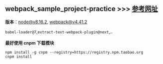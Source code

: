 ## webpack_sample_project-practice >>> [参考网址](https://www.jianshu.com/p/42e11515c10f)
**版本**：node@v8.16.2, webpack@v4.41.2<br>

`babel-loader@7`,`extract-text-webpack-plugin@next`,..<br><br>
**最好使用 cnpm 下载模块**
```
npm install -g cnpm --registry=https://registry.npm.taobao.org
cnpm install
```
